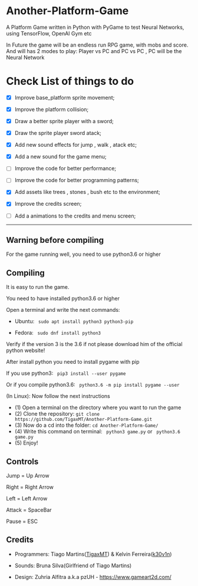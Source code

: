 # Another-Platform-Game
A Platform Game written in Python with PyGame to test Neural Networks, using TensorFlow, OpenAI Gym etc

In Future the game will be an endless run RPG game, with mobs and score. And will has 2 modes to play: Player vs PC and PC vs PC , PC will be the Neural Network

# Check List of things to do

- [x] Improve base_platform sprite movement;
- [x] Improve the platform collision;
- [x] Draw a better sprite player with a sword;
- [x] Draw the sprite player sword atack;
- [x] Add new sound effects for jump , walk , atack etc;
- [x] Add a new sound for the game menu;
- [ ] Improve the code for better performance;
- [ ] Improve the code for better programming patterns;
- [x] Add assets like trees , stones , bush etc to the environment;
- [x] Improve the credits screen;
- [ ] Add a animations to the credits and menu screen;


---

## Warning before compiling

For the game running well, you need to use python3.6 or higher

## Compiling

It is easy to run the game.

You need to have installed python3.6 or higher

Open a terminal and write the next commands:

* Ubuntu: ` sudo apt install python3 python3-pip`

* Fedora: ` sudo dnf install python3`

Verify if the version 3 is the 3.6 if not please download him of the official python website! 

After install python you need to install pygame with pip

If you use python3:
` pip3 install --user pygame`

Or if you compile python3.6:
` python3.6 -m pip install pygame --user`

(In Linux): Now follow the next instructions

* (1) Open a terminal on the directory where you want to run the game
* (2) Clone the repository: `git clone https://github.com/TigaxMT/Another-Platform-Game.git`
* (3) Now do a cd into the folder: `cd Another-Platform-Game/`
* (4) Write this command on terminal: ` python3 game.py` or ` python3.6 game.py`
* (5) Enjoy!  

## Controls

Jump = Up Arrow

Right = Right Arrow

Left = Left Arrow

Attack = SpaceBar

Pause = ESC

## Credits

* Programmers: Tiago Martins([TigaxMT](https://github.com/TigaxMT "TigaxMT Profile")) & Kelvin Ferreira([k30v1n](https://github.com/k30v1n "k30v1n Profile"))

* Sounds: Bruna Silva(Girlfriend of Tiago Martins)

* Design: Zuhria Alfitra a.k.a pzUH - https://www.gameart2d.com/
